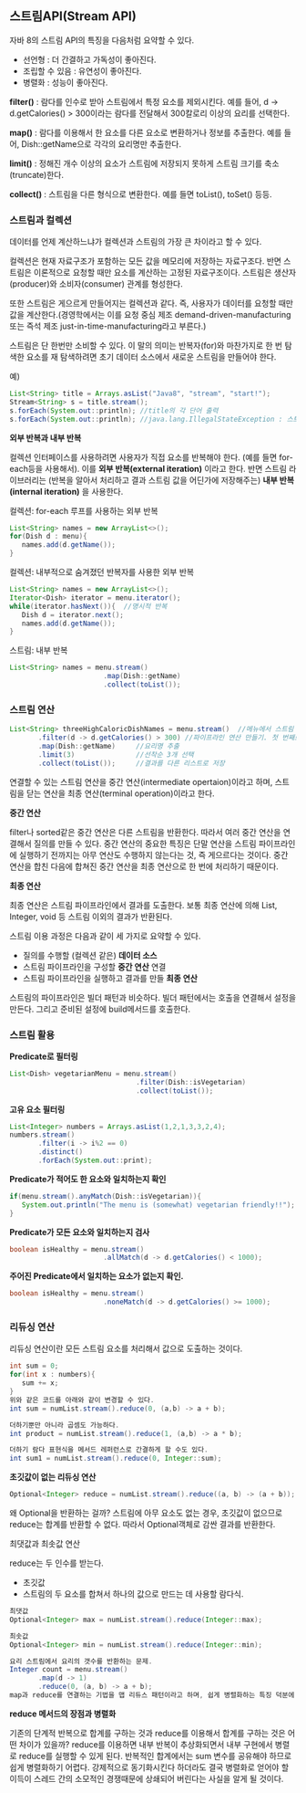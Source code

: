 ## 스트림API(Stream API)

자바 8의 스트림 API의 특징을 다음처럼 요약할 수 있다.
- 선언형 : 더 간결하고 가독성이 좋아진다.
- 조립할 수 있음 : 유연성이 좋아진다.
- 병렬화 : 성능이 좋아진다.

**filter()** : 람다를 인수로 받아 스트림에서 특정 요소를 제외시킨다. 예를 들어, d -> d.getCalories() > 300이라는 람다를 전달해서 300칼로리 이상의 요리를 선택한다.

**map()** : 람다를 이용해서 한 요소를 다른 요소로 변환하거나 정보를 추출한다. 예를 들어, Dish::getName으로 각각의 요리명만 추출한다.

**limit()** : 정해진 개수 이상의 요소가 스트림에 저장되지 못하게 스트림 크기를 축소(truncate)한다.

**collect()** : 스트림을 다른 형식으로 변환한다. 예를 들면 toList(), toSet() 등등.

### 스트림과 컬렉션

데이터를 언제 계산하느냐가 컬렉션과 스트림의 가장 큰 차이라고 할 수 있다. 

컬렉션은 현재 자료구조가 포함하는 모든 값을 메모리에 저장하는 자료구조다. 
반면 스트림은 이론적으로 요청할 때만 요소를 계산하는 고정된 자료구조이다. 스트림은 생산자(producer)와 소비자(consumer) 관계를 형성한다. 

또한 스트림은 게으르게 만들어지는 컬렉션과 같다. 즉, 사용자가 데이터를 요청할 때만 값을 계산한다.(경영학에서는 이를 요청 중심 제조 demand-driven-manufacturing 또는 즉석 제조 just-in-time-manufacturing라고 부른다.)

스트림은 단 한번만 소비할 수 있다. 이 말의 의미는 반복자(for)와 마찬가지로 한 번 탐색한 요소를 재 탐색하려면 초기 데이터 소스에서 새로운 스트림을 만들어야 한다.

예)
```java
List<String> title = Arrays.asList("Java8", "stream", "start!");
Stream<String> s = title.stream();
s.forEach(System.out::println); //title의 각 단어 출력
s.forEach(System.out::println); //java.lang.IllegalStateException : 스트림이 이미 소비되었거나 닫힘.
```

**외부 반복과 내부 반복**

컬렉션 인터페이스를 사용하려면 사용자가 직접 요소를 반복해야 한다. (예를 들면 for-each등을 사용해서). 이를 **외부 반복(external iteration)** 이라고 한다. 
반면 스트림 라이브러리는 (반복을 알아서 처리하고 결과 스트림 값을 어딘가에 저장해주는) **내부 반복(internal iteration)** 을 사용한다. 

컬렉션: for-each 루프를 사용하는 외부 반복
```java
List<String> names = new ArrayList<>();
for(Dish d : menu){
   names.add(d.getName());
}
```

컬렉션: 내부적으로 숨겨졌던 반복자를 사용한 외부 반복
```java
List<String> names = new ArrayList<>();
Iterator<Dish> iterator = menu.iterator();
while(iterator.hasNext()){  //명시적 반복
   Dish d = iterator.next();
   names.add(d.getName());
}
```

스트림: 내부 반복
```java
List<String> names = menu.stream()
                       .map(Dish::getName)
                       .collect(toList());
```

### 스트림 연산

```java
List<String> threeHighCaloricDishNames = menu.stream()  //메뉴에서 스트림 획득
       .filter(d -> d.getCalories() > 300) //파이프라인 연산 만들기. 첫 번째로 고칼로리 요리를 필터링
       .map(Dish::getName)     //요리명 추출
       .limit(3)               //선착순 3개 선택
       .collect(toList());     //결과를 다른 리스트로 저장
```

연결할 수 있는 스트림 연산을 중간 연산(intermediate opertaion)이라고 하며, 스트림을 닫는 연산을 최종 연산(terminal operation)이라고 한다.

**중간 연산**

filter나 sorted같은 중간 연산은 다른 스트림을 반환한다. 따라서 여러 중간 연산을 연결해서 질의를 만들 수 있다. 
중간 연산의 중요한 특징은 단말 연산을 스트림 파이프라인에 실행하기 전까지는 아무 연산도 수행하지 않는다는 것, 
즉 게으르다는 것이다. 중간 연산을 합친 다음에 합쳐진 중간 연산을 최종 연산으로 한 번에 처리하기 때문이다.

**최종 연산**

최종 연산은 스트림 파이프라인에서 결과를 도출한다. 보통 최종 연산에 의해 List, Integer, void 등 스트림 이외의 결과가 반환된다.

스트림 이용 과정은 다음과 같이 세 가지로 요약할 수 있다.
- 질의를 수행할 (컬렉션 같은) **데이터 소스**
- 스트림 파이프라인을 구성할 **중간 연산** 연결
- 스트림 파이프라인을 실행하고 결과를 만들 **최종 연산**

스트림의 파이프라인은 빌더 패턴과 비슷하다. 빌더 패턴에서는 호출을 연결해서 설정을 만든다. 그리고 준비된 설정에 build메서드를 호출한다.

### 스트림 활용

**Predicate로 필터링**
```java
List<Dish> vegetarianMenu = menu.stream()
                               .filter(Dish::isVegetarian)
                               .collect(toList());
```

**고유 요소 필터링**
```java
List<Integer> numbers = Arrays.asList(1,2,1,3,3,2,4);
numbers.stream()
       .filter(i -> i%2 == 0)
       .distinct()
       .forEach(System.out::print);
```

**Predicate가 적어도 한 요소와 일치하는지 확인**
```java
if(menu.stream().anyMatch(Dish::isVegetarian)){
   System.out.println("The menu is (somewhat) vegetarian friendly!!");
}
```

**Predicate가 모든 요소와 일치하는지 검사**
```java
boolean isHealthy = menu.stream()
                       .allMatch(d -> d.getCalories() < 1000);
```

**주어진 Predicate에서 일치하는 요소가 없는지 확인.**
```java
boolean isHealthy = menu.stream()
                       .noneMatch(d -> d.getCalories() >= 1000);
```

### 리듀싱 연산

리듀싱 연산이란 모든 스트림 요소를 처리해서 값으로 도출하는 것이다.
```java
int sum = 0;
for(int x : numbers){
   sum += x;
}
위와 같은 코드를 아래와 같이 변경할 수 있다.
int sum = numList.stream().reduce(0, (a,b) -> a + b);

더하기뿐만 아니라 곱셈도 가능하다.
int product = numList.stream().reduce(1, (a,b) -> a * b);

더하기 람다 표현식을 메서드 레퍼런스로 간결하게 할 수도 있다.
int sum1 = numList.stream().reduce(0, Integer::sum);
```

**초깃값이 없는 리듀싱 연산**
```java
Optional<Integer> reduce = numList.stream().reduce((a, b) -> (a + b));
```

왜 Optional을 반환하는 걸까? 스트림에 아무 요소도 없는 경우, 초깃값이 없으므로 reduce는 합계를 반환할 수 없다. 따라서 Optional객체로 감싼 결과를 반환한다.

최댓값과 최솟값 연산

reduce는 두 인수를 받는다.
- 초깃값
- 스트림의 두 요소를 합쳐서 하나의 값으로 만드는 데 사용할 람다식.

```java
최댓값
Optional<Integer> max = numList.stream().reduce(Integer::max);

최솟값
Optional<Integer> min = numList.stream().reduce(Integer::min);

요리 스트림에서 요리의 갯수를 반환하는 문제.
Integer count = menu.stream()
       .map(d -> 1)
       .reduce(0, (a, b) -> a + b);
map과 reduce를 연결하는 기법을 맵 리듀스 패턴이라고 하며, 쉽게 병렬화하는 특징 덕분에 구글이 웹 검색에 적용하면서 유명해졌다.
```

**reduce 메서드의 장점과 병렬화**

기존의 단계적 반복으로 합계를 구하는 것과 reduce를 이용해서 합계를 구하는 것은 어떤 차이가 있을까? reduce를 이용하면 내부 반복이 추상화되면서 내부 구현에서 병렬로 reduce를 실행할 수 있게 된다. 
반복적인 합계에서는 sum 변수를 공유해야 하므로 쉽게 병렬화하기 어렵다. 
강제적으로 동기화시킨다 하더라도 결국 병렬화로 얻어야 할 이득이 스레드 간의 소모적인 경쟁때문에 상쇄되어 버린다는 사실을 알게 될 것이다.


